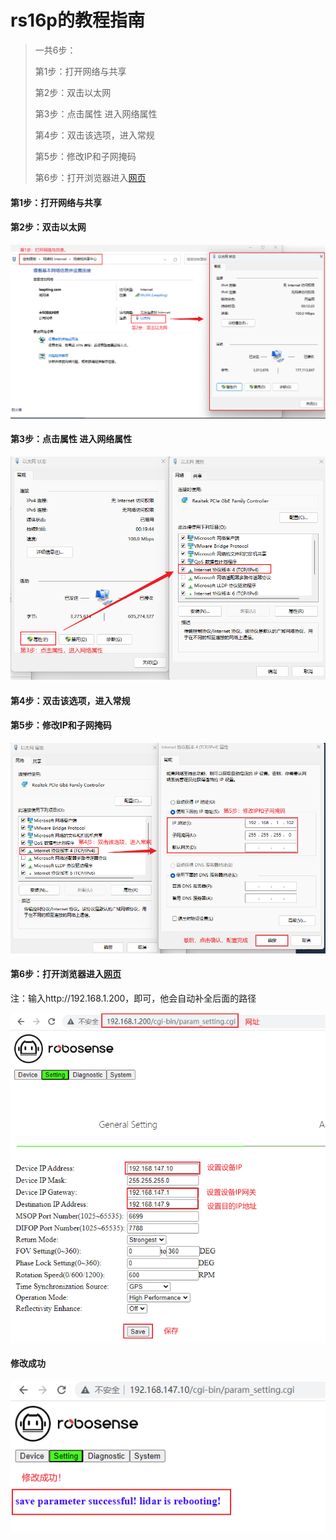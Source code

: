 # rs16p的教程指南



> 一共6步：
>
> 第1步：打开网络与共享
>
> 第2步：双击以太网
>
> 第3步：点击属性 进入网络属性
>
> 第4步：双击该选项，进入常规
>
> 第5步：修改IP和子网掩码
>
> 第6步：打开浏览器进入[网页](http://192.168.1.200/cgi-bin/param_setting.cgi)





#### 第1步：打开网络与共享

#### 第2步：双击以太网

![image-20230508160512484](assets/rs16p.img/image-20230508160512484.png)





#### 第3步：点击属性 进入网络属性



![image-20230508160956443](assets/rs16p.img/image-20230508160956443.png)



#### 第4步：双击该选项，进入常规

#### 第5步：修改IP和子网掩码



![image-20230508161354336](assets/rs16p.img/image-20230508161354336.png)





#### 第6步：打开浏览器进入[网页](http://192.168.1.200)

注：输入http://192.168.1.200，即可，他会自动补全后面的路径

![image-20230508162111491](assets/rs16p.img/image-20230508162111491.png)







#### 修改成功

![image-20230508163726644](assets/rs16p.img/image-20230508163726644.png)